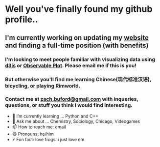 # Well you've finally found my github profile..

## I'm currently working on updating my [website](zachbuford.com) and finding a full-time position (with benefits)

### I'm looking to meet people familiar with visualizing data using [d3js](https://d3js.org/what-is-d3) or [Observable Plot](https://observablehq.com/). Please email me if this is you!

### But otherwise you'll find me learning Chinese(现代标准汉语), bicycling, or playing Rimworld.

### Contact me at zach.buford@gmail.com with inqueries, questions, or stuff you think I would find interesting.

- 🌱 I’m currently learning ... Python and C++
- 💬 Ask me about ... Chemistry, Sociology, Chicago, Videogames
- 📫 How to reach me: email
- 😄 Pronouns: he/him
- ⚡ Fun fact: love frogs. i just love em
